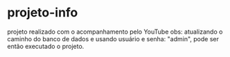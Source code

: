 # projeto-info
 projeto realizado com o acompanhamento pelo YouTube
 obs: atualizando o caminho do banco de dados e usando usuário e senha: "admin", pode ser então executado o projeto.

